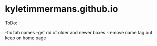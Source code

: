# kyletimmermans.github.io

ToDo:

-fix tab names
-get rid of older and newer boxes
-remove name tag but keep on home page
